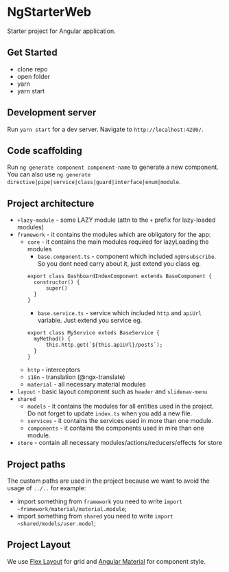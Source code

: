 # NgStarterWeb

Starter project for Angular application.

## Get Started
- clone repo
- open folder
- yarn
- yarn start

## Development server

Run `yarn start` for a dev server. Navigate to `http://localhost:4200/`.

## Code scaffolding

Run `ng generate component component-name` to generate a new component. You can also use `ng generate directive|pipe|service|class|guard|interface|enum|module`.

## Project architecture
- `+lazy-module` - some LAZY module (attn to the `+` prefix for lazy-loaded modules)
- `framework` - it contains the modules which are obligatory for the app:
    - `core` - it contains the main modules required for lazyLoading the modules
      - `base.component.ts` - component which included `ngUnsubscribe`. So you dont need carry about it, just extend you class eg. 
      ```
      export class DashboardIndexComponent extends BaseComponent {
        constructor() {
            super()
        }
      }
      ``` 
      - `base.service.ts` - service which included `http` and `apiUrl` variable. Just extend you service eg.
      ```
      export class MyService exteds BaseService {
        myMethod() {
            this.http.get(`${this.apiUrl}/posts`);
        }
      }
      ```
    - `http` - interceptors
    - `i18n` - translation (@ngx-translate)
    - `material` - all necessary material modules
- `layout` - basic layout component such as `header` and `slidenav-menu`    
- `shared`
    - `models` - it contains the modules for all entities used in the project. Do not forget to update `index.ts` when you add a new file.
    - `services` - it contains the services used in more than one module.
    - `components` - it contains the components used in mire than one module.
- `store` - contain all necessary modules/actions/reducers/effects for store    

## Project paths
The custom paths are used in the project because we want to avoid the usage of `../..` for example:

- import something from `framework` you need to write `import ~framework/material/material.module`;
- import something from `shared` you need to write `import ~shared/models/user.model`;

## Project Layout
We use [Flex Layout](https://github.com/angular/flex-layout/wiki) for grid and [Angular Material](https://material.angular.io/) for component style.
